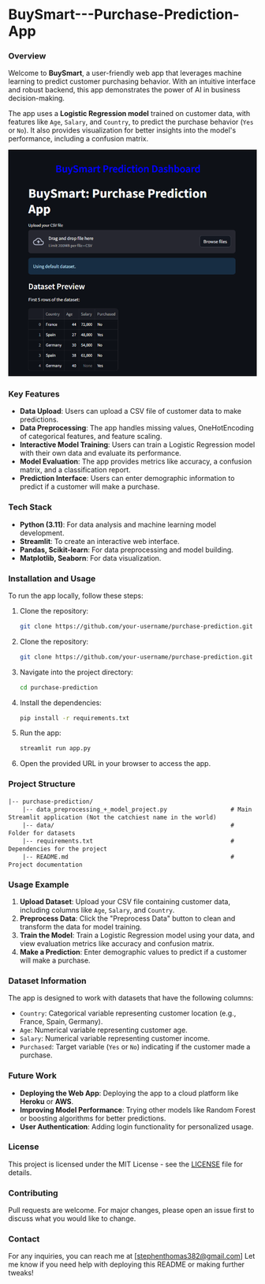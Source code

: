 # BuySmart---Purchase-Prediction-App

### Overview
Welcome to **BuySmart**, a user-friendly web app that leverages machine learning to predict customer purchasing behavior. With an intuitive interface and robust backend, this app demonstrates the power of AI in business decision-making.

The app uses a **Logistic Regression model** trained on customer data, with features like `Age`, `Salary`, and `Country`, to predict the purchase behavior (`Yes` or `No`). It also provides visualization for better insights into the model's performance, including a confusion matrix.

![BuySmart App Screenshot](Images/Hero%20page.png)

### Key Features
- **Data Upload**: Users can upload a CSV file of customer data to make predictions.
- **Data Preprocessing**: The app handles missing values, OneHotEncoding of categorical features, and feature scaling.
- **Interactive Model Training**: Users can train a Logistic Regression model with their own data and evaluate its performance.
- **Model Evaluation**: The app provides metrics like accuracy, a confusion matrix, and a classification report.
- **Prediction Interface**: Users can enter demographic information to predict if a customer will make a purchase.

### Tech Stack
- **Python (3.11)**: For data analysis and machine learning model development.
- **Streamlit**: To create an interactive web interface.
- **Pandas, Scikit-learn**: For data preprocessing and model building.
- **Matplotlib, Seaborn**: For data visualization.

### Installation and Usage
To run the app locally, follow these steps:

1. Clone the repository:
   ```sh
   git clone https://github.com/your-username/purchase-prediction.git


1. Clone the repository:
   ```sh
   git clone https://github.com/your-username/purchase-prediction.git
   ```

2. Navigate into the project directory:
   ```sh
   cd purchase-prediction
   ```

3. Install the dependencies:
   ```sh
   pip install -r requirements.txt
   ```

4. Run the app:
   ```sh
   streamlit run app.py
   ```

5. Open the provided URL in your browser to access the app.

### Project Structure
```
|-- purchase-prediction/
    |-- data_preprocessing_+_model_project.py                  # Main Streamlit application (Not the catchiest name in the world)
    |-- data/                                                  # Folder for datasets
    |-- requirements.txt                                       # Dependencies for the project
    |-- README.md                                              # Project documentation
```

### Usage Example
1. **Upload Dataset**: Upload your CSV file containing customer data, including columns like `Age`, `Salary`, and `Country`.
2. **Preprocess Data**: Click the "Preprocess Data" button to clean and transform the data for model training.
3. **Train the Model**: Train a Logistic Regression model using your data, and view evaluation metrics like accuracy and confusion matrix.
4. **Make a Prediction**: Enter demographic values to predict if a customer will make a purchase.

### Dataset Information
The app is designed to work with datasets that have the following columns:
- `Country`: Categorical variable representing customer location (e.g., France, Spain, Germany).
- `Age`: Numerical variable representing customer age.
- `Salary`: Numerical variable representing customer income.
- `Purchased`: Target variable (`Yes` or `No`) indicating if the customer made a purchase.

### Future Work
- **Deploying the Web App**: Deploying the app to a cloud platform like **Heroku** or **AWS**.
- **Improving Model Performance**: Trying other models like Random Forest or boosting algorithms for better predictions.
- **User Authentication**: Adding login functionality for personalized usage.

### License
This project is licensed under the MIT License - see the [LICENSE](LICENSE) file for details.

### Contributing
Pull requests are welcome. For major changes, please open an issue first to discuss what you would like to change.

### Contact
For any inquiries, you can reach me at [stephenthomas382@gmail.com]
Let me know if you need help with deploying this README or making further tweaks!


